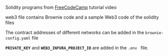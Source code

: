 Solidity programs from [FreeCodeCamp](https://www.youtube.com/watch?v=M576WGiDBdQ&t=26913s) tutorial video

web3 file contains Brownie code and a sample Web3 code of the solidity files

The contract addresses of different networks can be added in the ```brownie-config.yaml``` file

**```PRIVATE_KEY```** and **```WEB3_INFURA_PROJECT_ID```** are added in the ```.env ``` file.